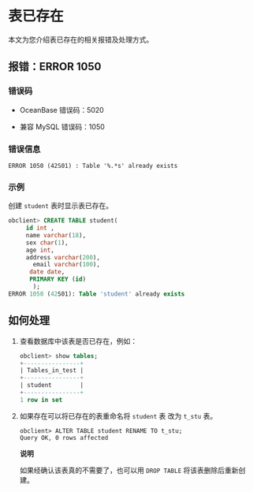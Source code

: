 表已存在 
=========================

本文为您介绍表已存在的相关报错及处理方式。

报错：ERROR 1050 
----------------------------------

### 错误码 

* OceanBase 错误码：5020

  

* 兼容 MySQL 错误码：1050

  




### 错误信息 

```unknow
ERROR 1050 (42S01) : Table '%.*s' already exists
```



### 示例 

创建 `student` 表时显示表已存在。

```sql
obclient> CREATE TABLE student(
     id int ,
     name varchar(18),
     sex char(1),
     age int,
     address varchar(200),
       email varchar(100),
      date date,
      PRIMARY KEY (id)
       );
ERROR 1050 (42S01): Table 'student' already exists
```



如何处理 
-------------------------

1. 查看数据库中该表是否已存在，例如：

   ```sql
   obclient> show tables;
   +----------------+
   | Tables_in_test |
   +----------------+
   | student        |
   +----------------+
   1 row in set
   ```

   

2. 如果存在可以将已存在的表重命名将 `student` 表 改为 `t_stu` 表。

   ```unknow
   obclient> ALTER TABLE student RENAME TO t_stu;
   Query OK, 0 rows affected
   ```

   
   **说明**

   如果经确认该表真的不需要了，也可以用 `DROP TABLE` 将该表删除后重新创建。
   






